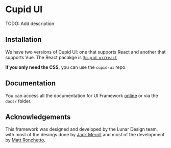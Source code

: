# Cupid UI
TODO: Add description

## Installation
We have two versions of Cupid UI: one that supports React and another that supports Vue. The React pacakge is [`@cupid-ui/react`](https://npmjs.com/package/@cupid-ui/react)

**If you only need the CSS,** you can use the `cupid-ui` repo.

## Documentation
You can access all the documentation for UI Framework [online](https://designbylunar.github.io/cupid-ui) or via the `docs/` folder.

## Acknowledgements
This framework was designed and developed by the Lunar Design team, with most of the desings done by [Jack Merrill](https://github.com/jackmerrill) and most of the development by [Matt Ronchetto](https://github.com/doamatto).
